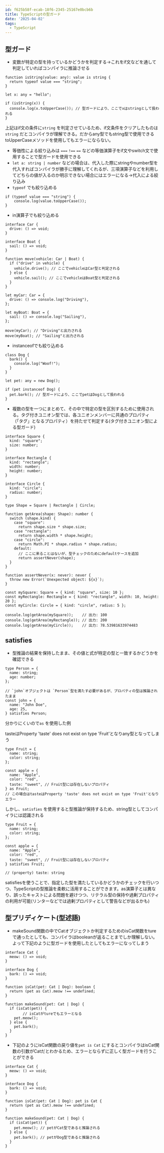 ```yaml
---
id: f625b58f-ecab-18f6-2345-25167e0bcb6b
title: TypeScriptの型ガード
date: '2025-04-02'
tags:
  - TypeScript
---
```


## 型ガード

- 変数が特定の型を持っているかどうかを判定する→これをif文などを通して判定していればコンパイラに推論させる

```tsx
function isString(value: any): value is string {
  return typeof value === "string";
}

let x: any = "hello";

if (isString(x)) {
  console.log(x.toUpperCase()); // 型ガードにより、ここでxはstringとして扱われる
}
```

上記はif文の条件に`string` を判定させているため、if文条件をクリアしたものは`string` だとコンパイラが理解できる。だからany型でもstring型で使用できるtoUpperCaseメソッドを使用してもエラーにならない。

- 等価性による絞り込みは `===` `!==` `==` などの等価演算子をif文やswitch文で使用することで型ガードを使用できる
- `let a: string | number` などの場合は、代入した際にstringやnumber型を代入すればコンパイラが勝手に理解してくれるが、三項演算子などを利用してどちらの値が入るのか明示できない場合にはエラーになる→代入による絞り込み
- `typeof` でも絞り込める

```tsx
if (typeof value === "string") {
	console.log(value.toUpperCase());
}
```

- in演算子でも絞り込める

```tsx
interface Car {
  drive: () => void;
}

interface Boat {
  sail: () => void;
}

function move(vehicle: Car | Boat) {
  if ("drive" in vehicle) {
    vehicle.drive(); // ここでvehicleはCar型と判定される
  } else {
    vehicle.sail(); // ここでvehicleはBoat型と判定される
  }
}

let myCar: Car = {
  drive: () => console.log("Driving"),
};

let myBoat: Boat = {
  sail: () => console.log("Sailing"),
};

move(myCar); // "Driving"と出力される
move(myBoat); // "Sailing"と出力される
```

- instanceofでも絞り込める

```tsx
class Dog {
  bark() {
    console.log("Woof!");
  }
}

let pet: any = new Dog();

if (pet instanceof Dog) {
  pet.bark(); // 型ガードにより、ここでpetはDogとして扱われる
}
```

- 複数の型を一つにまとめて、その中で特定の型を区別するために使用される。タグ付きユニオン型では、各ユニオンメンバーに共通のプロパティ（「タグ」となるプロパティ）を持たせて判定する(タグ付きユニオン型による型ガード)

```tsx
interface Square {
  kind: "square";
  size: number;
}

interface Rectangle {
  kind: "rectangle";
  width: number;
  height: number;
}

interface Circle {
  kind: "circle";
  radius: number;
}

type Shape = Square | Rectangle | Circle;

function getArea(shape: Shape): number {
  switch (shape.kind) {
    case "square":
      return shape.size * shape.size;
    case "rectangle":
      return shape.width * shape.height;
    case "circle":
      return Math.PI * shape.radius * shape.radius;
    default:
      // ここに来ることはないが、型チェックのためにdefaultケースを追加
      return assertNever(shape);
  }
}

function assertNever(x: never): never {
  throw new Error(`Unexpected object: ${x}`);
}

const mySquare: Square = { kind: "square", size: 10 };
const myRectangle: Rectangle = { kind: "rectangle", width: 10, height: 20 };
const myCircle: Circle = { kind: "circle", radius: 5 };

console.log(getArea(mySquare));    // 出力: 100
console.log(getArea(myRectangle)); // 出力: 200
console.log(getArea(myCircle));    // 出力: 78.53981633974483
```

## satisfies

- 型推論の結果を保持したまま、その値と式が特定の型と一致するかどうかを確認できる

```tsx
type Person = {
  name: string;
  age: number;
};

// `john`オブジェクトは `Person`型を満たす必要があるが、プロパティの型は推論されたまま
const john = {
  name: "John Doe",
  age: 25,
} satisfies Person;
```

分かりにくいので`as` を使用した例

tasteはProperty 'taste' does not exist on type 'Fruit'となりany型となってしまう

```tsx
type Fruit = {
  name: string;
  color: string;
};

const apple = {
  name: "Apple",
  color: "red",
  taste: "sweet", // Fruit型には存在しないプロパティ
} as Fruit;
// この場合はtasteはProperty 'taste' does not exist on type 'Fruit'となりエラー
```

しかし、`satisfies` を使用すると型推論が保持するため、string型としてコンパイラには認識される

```tsx
type Fruit = {
  name: string;
  color: string;
};

const apple = {
  name: "Apple",
  color: "red",
  taste: "sweet", // Fruit型には存在しないプロパティ
} satisfies Fruit;

// (property) taste: string
```

satisfiesを使うことで、指定した型を満たしているかどうかのチェックを行いつつ、TypeScriptの型推論を柔軟に活用することができます。as演算子とは異なり、誤ったキャストによる問題を避けつつ、リテラル型の保持や過剰プロパティの利用が可能(リンターなどでは過剰プロパティとして警告などが出るかも)

## 型プリディケート(型述語)

- makeSound関数の中でCatオブジェクトか判定するためのisCat関数をtureで通ったとしても、コンパイラはbooleanが返ることまでしか理解しない。よって下記のように型ガードを使用したとしてもエラーになってしまう

```tsx
interface Cat {
  meow: () => void;
}

interface Dog {
  bark: () => void;
}

function isCat(pet: Cat | Dog): boolean {
  return (pet as Cat).meow !== undefined;
}

function makeSound(pet: Cat | Dog) {
  if (isCat(pet)) {
		// isCatがtureでもエラーとなる
    pet.meow();
  } else {
    pet.bark();
  }
}
```

- 下記のようにisCat関数の戻り値を`pet is Cat` にするとコンパイラはisCat関数の引数がCatだとわかるため、エラーとならずに正しく型ガードを行うことができる

```tsx
interface Cat {
  meow: () => void;
}

interface Dog {
  bark: () => void;
}

function isCat(pet: Cat | Dog): pet is Cat {
  return (pet as Cat).meow !== undefined;
}

function makeSound(pet: Cat | Dog) {
  if (isCat(pet)) {
    pet.meow(); // petがCat型であると推論される
  } else {
    pet.bark(); // petがDog型であると推論される
  }
}
```
